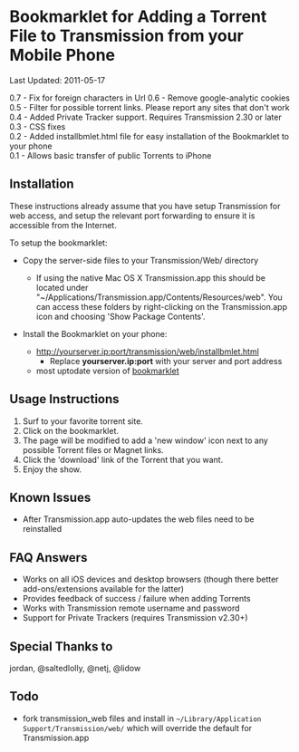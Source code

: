 # Bookmarklet for Adding a Torrent File to Transmission from your Mobile Phone #

[](https://github.com/bulljit/Transmission-Add-Torrent-Bookmarkelet/)

Last Updated: 2011-05-17

0.7 - Fix for foreign characters in Url
0.6 - Remove google-analytic cookies  
0.5 - Filter for possible torrent links. Please report any sites that don't work  
0.4 - Added Private Tracker support. Requires Transmission 2.30 or later  
0.3 - CSS fixes  
0.2 - Added installbmlet.html file for easy installation of the Bookmarklet to your phone  
0.1 - Allows basic transfer of public Torrents to iPhone  

## Installation ##

These instructions already assume that you have setup Transmission for web access, and setup the relevant port forwarding to ensure it is accessible from the Internet. 

To setup the bookmarklet:

- Copy the server-side files to your Transmission/Web/ directory
  - If using the native Mac OS X Transmission.app this should be located under "~/Applications/Transmission.app/Contents/Resources/web". You can access these folders by right-clicking on the Transmission.app icon and choosing 'Show Package Contents'.

- Install the Bookmarklet on your phone:

	- http://yourserver.ip:port/transmission/web/installbmlet.html
		- Replace **yourserver.ip:port** with your server and port address
	- most uptodate version of [bookmarklet](https://github.com/bulljit/Transmission-Add-Torrent-Bookmarkelet/issues/7)

## Usage Instructions ##

1. Surf to your favorite torrent site.
2. Click on the bookmarklet. 
3. The page will be modified to add a 'new window' icon next to any possible Torrent files or Magnet links. 
4. Click the 'download' link of the Torrent that you want.
5. Enjoy the show.


## Known Issues ##

- After Transmission.app auto-updates the web files need to be reinstalled


## FAQ Answers ##

- Works on all iOS devices and desktop browsers (though there better add-ons/extensions available for the latter)
- Provides feedback of success / failure when adding Torrents
- Works with Transmission remote username and password
- Support for Private Trackers (requires Transmission v2.30+)

## Special Thanks to ##

jordan, @saltedlolly, @netj, @lidow

## Todo ##

* fork transmission_web files and install in `~/Library/Application Support/Transmission/web/` which will override the default for Transmission.app